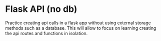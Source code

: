 # Flask API (no db)

Practice creating api calls in a flask app without using external 
storage methods such as a database. This will allow to focus on learning 
creating the api routes and functions in isolation.

